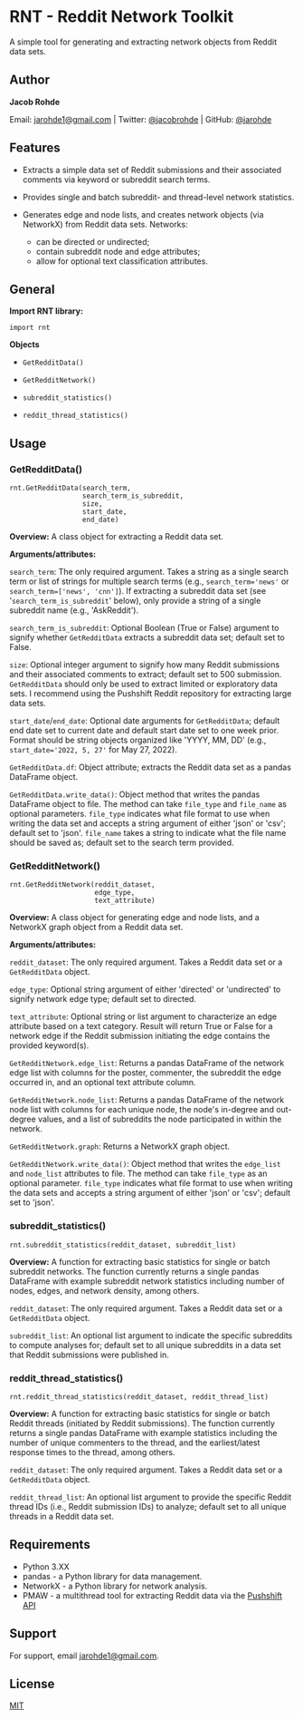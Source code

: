 # RNT - Reddit Network Toolkit

A simple tool for generating and extracting network objects from Reddit
data sets.

## Author

**Jacob Rohde**

Email: [jarohde1\@gmail.com](mailto:jarohde1@gmail.com) \| Twitter:
[\@jacobrohde](https://twitter.com/JacobRohde) \| GitHub:
[\@jarohde](https://github.com/jarohde)

## Features

-   Extracts a simple data set of Reddit submissions and their
    associated comments via keyword or subreddit search terms.

-   Provides single and batch subreddit- and thread-level network
    statistics.

-   Generates edge and node lists, and creates network objects (via
    NetworkX) from Reddit data sets. Networks:

    -   can be directed or undirected;
    -   contain subreddit node and edge attributes;
    -   allow for optional text classification attributes.

## General

**Import RNT library:**

    import rnt

**Objects**

-   `GetRedditData()`

-   `GetRedditNetwork()`

-   `subreddit_statistics()`

-   `reddit_thread_statistics()`

## Usage

### GetRedditData()

    rnt.GetRedditData(search_term, 
                      search_term_is_subreddit, 
                      size, 
                      start_date, 
                      end_date)

**Overview:** A class object for extracting a Reddit data set.

**Arguments/attributes:**

`search_term`: The only required argument. Takes a string as a single
search term or list of strings for multiple search terms (e.g.,
`search_term='news'` or `search_term=['news', 'cnn']`). If extracting a
subreddit data set (see '`search_term_is_subreddit`' below), only
provide a string of a single subreddit name (e.g., 'AskReddit').

`search_term_is_subreddit`: Optional Boolean (True or False) argument to
signify whether `GetRedditData` extracts a subreddit data set; default
set to False.

`size`: Optional integer argument to signify how many Reddit submissions
and their associated comments to extract; default set to 500 submission.
`GetRedditData` should only be used to extract limited or exploratory
data sets. I recommend using the Pushshift Reddit repository for
extracting large data sets.

`start_date`/`end_date`: Optional date arguments for `GetRedditData`;
default end date set to current date and default start date set to one
week prior. Format should be string objects organized like 'YYYY, MM,
DD' (e.g., `start_date='2022, 5, 27'` for May 27, 2022).

`GetRedditData.df`: Object attribute; extracts the Reddit data set as a
pandas DataFrame object.

`GetRedditData.write_data()`: Object method that writes the pandas
DataFrame object to file. The method can take `file_type` and
`file_name` as optional parameters. `file_type` indicates what file
format to use when writing the data set and accepts a string argument of
either 'json' or 'csv'; default set to 'json'. `file_name` takes a
string to indicate what the file name should be saved as; default set to
the search term provided.

### GetRedditNetwork()

    rnt.GetRedditNetwork(reddit_dataset, 
                         edge_type, 
                         text_attribute) 

**Overview:** A class object for generating edge and node lists, and a
NetworkX graph object from a Reddit data set.

**Arguments/attributes:**

`reddit_dataset`: The only required argument. Takes a Reddit data set or
a `GetRedditData` object.

`edge_type`: Optional string argument of either 'directed' or
'undirected' to signify network edge type; default set to directed.

`text_attribute`: Optional string or list argument to characterize an
edge attribute based on a text category. Result will return True or
False for a network edge if the Reddit submission initiating the edge
contains the provided keyword(s).

`GetRedditNetwork.edge_list`: Returns a pandas DataFrame of the network
edge list with columns for the poster, commenter, the subreddit the edge
occurred in, and an optional text attribute column.

`GetRedditNetwork.node_list`: Returns a pandas DataFrame of the network
node list with columns for each unique node, the node's in-degree and
out-degree values, and a list of subreddits the node participated in
within the network.

`GetRedditNetwork.graph`: Returns a NetworkX graph object.

`GetRedditNetwork.write_data()`: Object method that writes the
`edge_list` and `node_list` attributes to file. The method can take
`file_type` as an optional parameter. `file_type` indicates what file
format to use when writing the data sets and accepts a string argument
of either 'json' or 'csv'; default set to 'json'.

### subreddit_statistics()

    rnt.subreddit_statistics(reddit_dataset, subreddit_list) 

**Overview:** A function for extracting basic statistics for single or
batch subreddit networks. The function currently returns a single pandas
DataFrame with example subreddit network statistics including number of
nodes, edges, and network density, among others.

`reddit_dataset`: The only required argument. Takes a Reddit data set or
a `GetRedditData` object.

`subreddit_list`: An optional list argument to indicate the specific
subreddits to compute analyses for; default set to all unique subreddits
in a data set that Reddit submissions were published in.

### reddit_thread_statistics()

    rnt.reddit_thread_statistics(reddit_dataset, reddit_thread_list)

**Overview:** A function for extracting basic statistics for single or
batch Reddit threads (initiated by Reddit submissions). The function
currently returns a single pandas DataFrame with example statistics
including the number of unique commenters to the thread, and the
earliest/latest response times to the thread, among others.

`reddit_dataset`: The only required argument. Takes a Reddit data set or
a `GetRedditData` object.

`reddit_thread_list`: An optional list argument to provide the specific
Reddit thread IDs (i.e., Reddit submission IDs) to analyze; default set
to all unique threads in a Reddit data set.

## Requirements

-   Python 3.XX
-   pandas - a Python library for data management.
-   NetworkX - a Python library for network analysis.
-   PMAW - a multithread tool for extracting Reddit data via the
    [Pushshift API](https://pushshift.io/api-parameters/)

## Support

For support, email [jarohde1\@gmail.com](mailto:jarohde1@gmail.com).

## License

[MIT](https://choosealicense.com/licenses/mit/)
